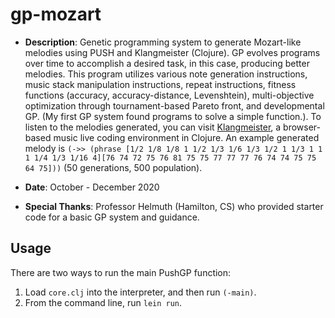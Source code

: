 # gp-mozart
* **Description**: Genetic programming system to generate Mozart-like melodies using PUSH and Klangmeister (Clojure). GP evolves programs over time to accomplish a desired task, in this case, producing better melodies. This program utilizes various note generation instructions, music stack manipulation instructions, repeat instructions, fitness functions (accuracy, accuracy-distance, Levenshtein), multi-objective optimization through tournament-based Pareto front, and developmental GP. (My first GP system found programs to solve a simple function.). To listen to the melodies generated, you can visit [Klangmeister](http://ctford.github.io/klangmeister/), a browser-based music live coding environment in Clojure. An example generated melody is `(->> (phrase [1/2 1/8 1/8 1 1/2 1/3 1/6 1/3 1/2 1 1/3 1 1 1 1/4 1/3 1/16 4][76 74 72 75 76 81 75 75 77 77 77 76 74 74 75 75 64 75]))` (50 generations, 500 population).

* **Date**: October - December 2020
* **Special Thanks**: Professor Helmuth (Hamilton, CS) who provided starter code for a basic GP system and guidance.

## Usage

There are two ways to run the main PushGP function:

1. Load `core.clj` into the interpreter, and then run `(-main)`.
2. From the command line, run `lein run`.

